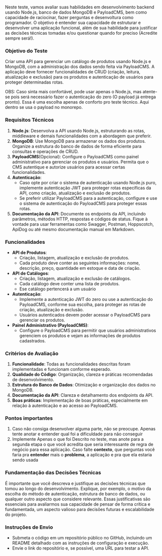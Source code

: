 Neste teste, vamos avaliar suas habilidades em desenvolvimento backend usando Node.js, banco de dados MongoDB e PayloadCMS, bem como capacidade de raciocinar, fazer perguntas e desenvoltura como programador. O objetivo é entender sua capacidade de estruturar e desenvolver uma aplicação funcional, além de sua habilidade para justificar as decisões técnicas tomadas e/ou questionar quando for preciso (Acredite sempre será!).

### Objetivo do Teste

Criar uma API para gerenciar um catálogo de produtos usando Node.js e MongoDB, com a administração dos dados sendo feita via PayloadCMS. A aplicação deve fornecer funcionalidades de CRUD (criação, leitura, atualização e exclusão) para os produtos e autenticação de usuários para proteger determinadas rotas.

OBS: Caso sinta mais confortável, pode usar apenas o Node.js, mas atente-se pois será necessário fazer o autenticação do zero (O payload já entrega pronto). Essa é uma escolha apenas de conforto pro teste técnico. Aqui dentro se usa o payload no monorepo.

### Requisitos Técnicos

1. **Node.js**: Desenvolva a API usando Node.js, estruturando as rotas, middleware e demais funcionalidades com a abordagem que preferir.
2. **MongoDB**: Use MongoDB para armazenar os dados dos produtos. Organize a estrutura do banco de dados de forma eficiente para consultas e operações de CRUD.
3. **PayloadCMS**(Opcional): Configure o PayloadCMS como painel administrativo para gerenciar os produtos e usuários. Permita que o CMS autentique e autorize usuários para acessar certas funcionalidades.
4. **Autenticação**:
   - Caso opte por criar o sistema de autenticação usando Node.js puro, implemente autenticação JWT para proteger rotas específicas da API, como criação, atualização e exclusão de produtos.
   - Se preferir utilizar PayloadCMS para a autenticação, configure e use o sistema de autenticação do PayloadCMS para proteger essas rotas.
5. **Documentação da API**: Documente os endpoints da API, incluindo parâmetros, métodos HTTP, respostas e códigos de status. Fique à vontade para usar ferramentas como Swagger, Postman, Hoppscotch, ApiDog ou até mesmo documentação manual em Markdown.

### Funcionalidades

- **API de Produtos**:
  - Criação, listagem, atualização e exclusão de produtos.
  - Cada produto deve conter as seguintes informações: nome, descrição, preço, quantidade em estoque e data de criação.
- **API de Catálogos**:
  - Criação, listagem, atualização e exclusão de catálogos.
  - Cada catálogo deve conter uma lista de produtos.
  - Ese catálogo pertencerá a um usuário
- **Autenticação**:
  - Implemente a autenticação JWT do zero ou use a autenticação do PayloadCMS, conforme sua escolha, para proteger as rotas de criação, atualização e exclusão.
  - Usuários autenticados devem poder acessar o PayloadCMS para gerenciar os produtos.
- **Painel Administrativo (PayloadCMS)**:
  - Configure o PayloadCMS para permitir que usuários administrativos gerenciem os produtos e vejam as informações de produtos cadastrados.

### Critérios de Avaliação

1. **Funcionalidade**: Todas as funcionalidades descritas foram implementadas e funcionam conforme esperado.
2. **Qualidade do Código**: Organização, clareza e práticas recomendadas de desenvolvimento.
3. **Estrutura do Banco de Dados**: Otimização e organização dos dados no MongoDB.
4. **Documentação da API**: Clareza e detalhamento dos endpoints da API.
5. **Boas práticas**: Implementação de boas práticas, especialmente em relação à autenticação e ao acesso ao PayloadCMS.

### Pontos importantes

1. Caso não consiga desenvolver alguma parte, não se preocupe. Apenas tente anotar e entender qual foi a dificuldade para não conseguir
2. Implemente Apenas o que foi Descrito no teste, mas anote para a segunda etapa o que você acredita que seria interessante de regra de negócio para essa aplicação. Caso falte **contexto**, que perguntas você faria pra **entender** mais o **problema**, a aplicação e pra que ela estaria sendo usada

### Fundamentação das Decisões Técnicas

É importante que você descreva e justifique as decisões técnicas que tomou ao longo do desenvolvimento. Explique, por exemplo, o motivo da escolha do método de autenticação, estrutura de banco de dados, ou qualquer outro aspecto que considere relevante. Essas justificativas são essenciais para avaliarmos sua capacidade de pensar de forma crítica e fundamentada, um aspecto valioso para decisões futuras e escalabilidade do projeto.

### Instruções de Envio

- Submeta o código em um repositório público no GitHub, incluindo um README detalhado com as instruções de configuração e execução.
- Envie o link do repositório e, se possível, uma URL para testar a API.
